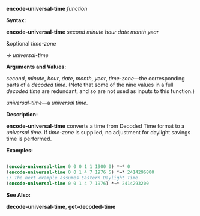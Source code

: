 **encode-universal-time** *function* 



**Syntax:** 



**encode-universal-time** *second minute hour date month year* 



&amp;optional *time-zone* 



*→ universal-time* 



**Arguments and Values:** 



*second*, *minute*, *hour*, *date*, *month*, *year*, *time-zone*—the corresponding parts of a *decoded time*. (Note that some of the nine values in a full *decoded time* are redundant, and so are not used as inputs to this function.) 



*universal-time*—a *universal time*. 



**Description:** 



**encode-universal-time** converts a time from Decoded Time format to a *universal time*. If *time-zone* is supplied, no adjustment for daylight savings time is performed. 



**Examples:**
```lisp

(encode-universal-time 0 0 0 1 1 1900 0) *→* 0 
(encode-universal-time 0 0 1 4 7 1976 5) *→* 2414296800 
;; The next example assumes Eastern Daylight Time. 
(encode-universal-time 0 0 1 4 7 1976) *→* 2414293200 

```
**See Also:** 



**decode-universal-time**, **get-decoded-time** 



